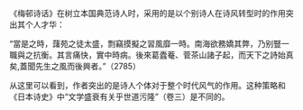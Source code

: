 《梅邨诗话》在树立本国典范诗人时，采用的是以个别诗人在诗风转型时的作用突出其个人才华：

“當是之時，藷苑之徒太盛，剽竊摸擬之習風靡一時。南海欲務嬌其弊，乃别豎一職與之抗衡。其言痛快，實中時病。後來葛蠹菴、菅茶山諸子起，而天下之詩始真矣,蓋聞先生之風而後興者。”（2785）

从这里可以看到，作者突出的是诗人个体对于整个时代风气的作用。这种策略和《日本诗史》中“文学盛衰有关乎世道污隆”（卷三）是不同的。